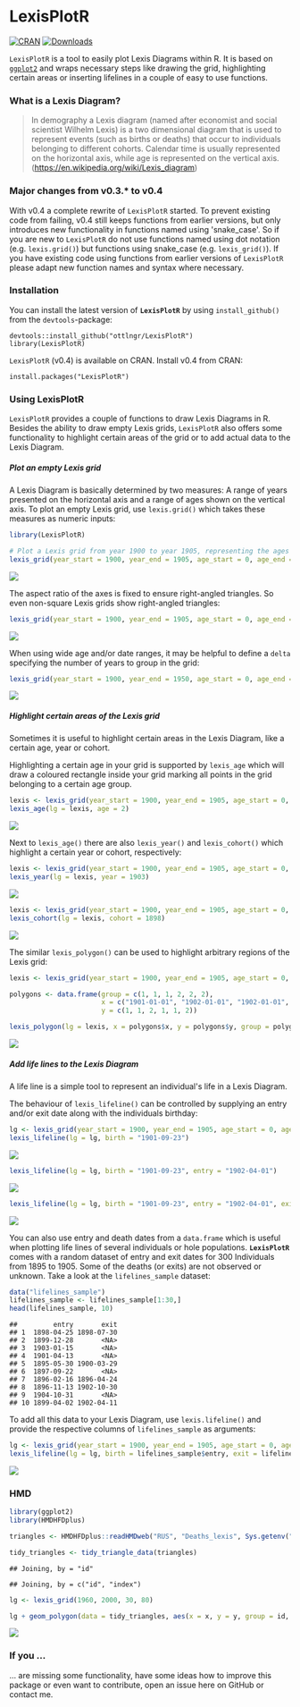 <!-- README.md is generated from README.Rmd. Please edit that file -->
LexisPlotR
==========

[![CRAN](http://www.r-pkg.org/badges/version/LexisPlotR)](http://cran.rstudio.com/package=LexisPlotR) [![Downloads](http://cranlogs.r-pkg.org/badges/LexisPlotR?color=brightgreen)](http://www.r-pkg.org/pkg/LexisPlotR)

`LexisPlotR` is a tool to easily plot Lexis Diagrams within R. It is based on [`ggplot2`](https://github.com/hadley/ggplot2) and wraps necessary steps like drawing the grid, highlighting certain areas or inserting lifelines in a couple of easy to use functions.

### What is a Lexis Diagram?

> In demography a Lexis diagram (named after economist and social scientist Wilhelm Lexis) is a two dimensional diagram that is used to represent events (such as births or deaths) that occur to individuals belonging to different cohorts. Calendar time is usually represented on the horizontal axis, while age is represented on the vertical axis. (<https://en.wikipedia.org/wiki/Lexis_diagram>)

### Major changes from v0.3.\* to v0.4

With v0.4 a complete rewrite of `LexisPlotR` started. To prevent existing code from failing, v0.4 still keeps functions from earlier versions, but only introduces new functionality in functions named using 'snake\_case'. So if you are new to `LexisPlotR` do not use functions named using dot notation (e.g. `lexis.grid()`) but functions using snake\_case (e.g. `lexis_grid()`). If you have existing code using functions from earlier versions of `LexisPlotR` please adapt new function names and syntax where necessary.

### Installation

You can install the latest version of **`LexisPlotR`** by using `install_github()` from the `devtools`-package:

    devtools::install_github("ottlngr/LexisPlotR")
    library(LexisPlotR)

`LexisPlotR` (v0.4) is available on CRAN. Install v0.4 from CRAN:

    install.packages("LexisPlotR")

### Using LexisPlotR

`LexisPlotR` provides a couple of functions to draw Lexis Diagrams in R. Besides the ability to draw empty Lexis grids, `LexisPlotR` also offers some functionality to highlight certain areas of the grid or to add actual data to the Lexis Diagram.

##### Plot an empty Lexis grid

A Lexis Diagram is basically determined by two measures: A range of years presented on the horizontal axis and a range of ages shown on the vertical axis. To plot an empty Lexis grid, use `lexis.grid()` which takes these measures as numeric inputs:

``` r
library(LexisPlotR)
```

``` r
# Plot a Lexis grid from year 1900 to year 1905, representing the ages from 0 to 5
lexis_grid(year_start = 1900, year_end = 1905, age_start = 0, age_end = 5)
```

![](README_files/figure-markdown_github/unnamed-chunk-2-1.png)

The aspect ratio of the axes is fixed to ensure right-angled triangles. So even non-square Lexis grids show right-angled triangles:

``` r
lexis_grid(year_start = 1900, year_end = 1905, age_start = 0, age_end = 8)
```

![](README_files/figure-markdown_github/unnamed-chunk-3-1.png)

When using wide age and/or date ranges, it may be helpful to define a `delta` specifying the number of years to group in the grid:

``` r
lexis_grid(year_start = 1900, year_end = 1950, age_start = 0, age_end = 50, delta = 5)
```

![](README_files/figure-markdown_github/unnamed-chunk-4-1.png)

##### Highlight certain areas of the Lexis grid

Sometimes it is useful to highlight certain areas in the Lexis Diagram, like a certain age, year or cohort.

Highlighting a certain age in your grid is supported by `lexis_age` which will draw a coloured rectangle inside your grid marking all points in the grid belonging to a certain age group.

``` r
lexis <- lexis_grid(year_start = 1900, year_end = 1905, age_start = 0, age_end = 5)
lexis_age(lg = lexis, age = 2)
```

![](README_files/figure-markdown_github/unnamed-chunk-5-1.png)

Next to `lexis_age()` there are also `lexis_year()` and `lexis_cohort()` which highlight a certain year or cohort, respectively:

``` r
lexis <- lexis_grid(year_start = 1900, year_end = 1905, age_start = 0, age_end = 5)
lexis_year(lg = lexis, year = 1903)
```

![](README_files/figure-markdown_github/unnamed-chunk-6-1.png)

``` r
lexis <- lexis_grid(year_start = 1900, year_end = 1905, age_start = 0, age_end = 5)
lexis_cohort(lg = lexis, cohort = 1898)
```

![](README_files/figure-markdown_github/unnamed-chunk-7-1.png)

The similar `lexis_polygon()` can be used to highlight arbitrary regions of the Lexis grid:

``` r
lexis <- lexis_grid(year_start = 1900, year_end = 1905, age_start = 0, age_end = 5)

polygons <- data.frame(group = c(1, 1, 1, 2, 2, 2),
                       x = c("1901-01-01", "1902-01-01", "1902-01-01", "1903-01-01", "1904-01-01", "1904-01-01"),
                       y = c(1, 1, 2, 1, 1, 2))

lexis_polygon(lg = lexis, x = polygons$x, y = polygons$y, group = polygons$group)
```

![](README_files/figure-markdown_github/unnamed-chunk-8-1.png)

##### Add life lines to the Lexis Diagram

A life line is a simple tool to represent an individual's life in a Lexis Diagram.

The behaviour of `lexis_lifeline()` can be controlled by supplying an entry and/or exit date along with the individuals birthday:

``` r
lg <- lexis_grid(year_start = 1900, year_end = 1905, age_start = 0, age_end = 5)
lexis_lifeline(lg = lg, birth = "1901-09-23")
```

![](README_files/figure-markdown_github/unnamed-chunk-9-1.png)

``` r
lexis_lifeline(lg = lg, birth = "1901-09-23", entry = "1902-04-01")
```

![](README_files/figure-markdown_github/unnamed-chunk-9-2.png)

``` r
lexis_lifeline(lg = lg, birth = "1901-09-23", entry = "1902-04-01", exit = "1904-10-31")
```

![](README_files/figure-markdown_github/unnamed-chunk-9-3.png)

You can also use entry and death dates from a `data.frame` which is useful when plotting life lines of several individuals or hole populations. **`LexisPlotR`** comes with a random dataset of entry and exit dates for 300 Individuals from 1895 to 1905. Some of the deaths (or exits) are not observed or unknown. Take a look at the `lifelines_sample` dataset:

``` r
data("lifelines_sample")
lifelines_sample <- lifelines_sample[1:30,]
head(lifelines_sample, 10)
```

    ##         entry       exit
    ## 1  1898-04-25 1898-07-30
    ## 2  1899-12-28       <NA>
    ## 3  1903-01-15       <NA>
    ## 4  1901-04-13       <NA>
    ## 5  1895-05-30 1900-03-29
    ## 6  1897-09-22       <NA>
    ## 7  1896-02-16 1896-04-24
    ## 8  1896-11-13 1902-10-30
    ## 9  1904-10-31       <NA>
    ## 10 1899-04-02 1902-04-11

To add all this data to your Lexis Diagram, use `lexis.lifeline()` and provide the respective columns of `lifelines_sample` as arguments:

``` r
lg <- lexis_grid(year_start = 1900, year_end = 1905, age_start = 0, age_end = 5)
lexis_lifeline(lg = lg, birth = lifelines_sample$entry, exit = lifelines_sample$exit, lineends = TRUE)
```

![](README_files/figure-markdown_github/unnamed-chunk-11-1.png)

### HMD

``` r
library(ggplot2)
library(HMDHFDplus)

triangles <- HMDHFDplus::readHMDweb("RUS", "Deaths_lexis", Sys.getenv("HMD_USER"), Sys.getenv("HMD_PASSWORD"))

tidy_triangles <- tidy_triangle_data(triangles)
```

    ## Joining, by = "id"

    ## Joining, by = c("id", "index")

``` r
lg <- lexis_grid(1960, 2000, 30, 80)

lg + geom_polygon(data = tidy_triangles, aes(x = x, y = y, group = id, fill = Total))
```

![](README_files/figure-markdown_github/unnamed-chunk-12-1.png)

### If you ...

... are missing some functionality, have some ideas how to improve this package or even want to contribute, open an issue here on GitHub or contact me.
